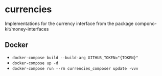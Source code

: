 # currencies

Implementations for the currency interface from the package compono-kit/money-interfaces

## Docker

* `docker-compose build --build-arg GITHUB_TOKEN="{TOKEN}"`
* `docker-compose up -d`
* `docker-compose run --rm currencies_composer update -vvv`
